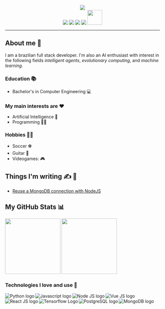 <!-- ## Hi, I'm Denys! :wave: -->
<div align="center">
<img src="https://media.giphy.com/media/XuP6ZVQDhY9tIzF8S1/giphy.gif" />
</div>
<div align="center">
<a target="blank" href="https://www.linkedin.com/in/denys-menfredy/"><img src="https://img.icons8.com/color/48/000000/linkedin.png"/></a>
<a target="blank" href="https://twitter.com/Denys_Menfredy"><img src="https://img.icons8.com/color/48/000000/twitter--v1.png"/></a>
<a target="blank" href="https://www.instagram.com/denysmenfredy"><img src="https://img.icons8.com/fluency/48/000000/instagram-new.png"/></a>
<a target="blank" href="mailto:denys.menfredy7@gmail.com"><img src="https://img.icons8.com/fluency/48/000000/gmail-new.png"/></a>
<a target="blank" href="https://dev.to/denysmenfredy"><img src="https://d2fltix0v2e0sb.cloudfront.net/dev-badge.svg" width="48px" height="48px"></a>
</div>
<hr>

## About me 🙂
I am a brazilian full stack developer. I'm also an AI enthusiast with interest in the following fields *intelligent agents*, *evolutionary computing*, and *machine learning*.
### Education 📚
- Bachelor's in Computer Engineering 💻
### My main interests are ❤️
 - Artificial Intelligence :robot:
 - Programming 👨‍💻
### Hobbies 🚴‍♂️
 - Soccer :soccer:
 - Guitar :guitar:
 - Videogames: :video_game:

## Things I'm writing ✍️ 📓
 - [Reuse a MongoDB connection with NodeJS](https://dev.to/denysmenfredy/reuse-a-mongodb-connection-with-nodejs-16d)

  ## My GitHub Stats 📊
<!-- <details> -->
<!--  <summary><b>Stats</b></summary> -->
 <div>
  <img height="180em" src="https://github-readme-stats.vercel.app/api/?username=DenysMenfredy&count_private=true&theme=dracula&layout=compact&showicons=true" />
  <img height="180em" src="https://github-readme-stats.vercel.app/api/top-langs/?username=DenysMenfredy&theme=dracula&layout=compact&show_icons=true" />
</div>
<!--  </details> -->
<!--  [![My Contribution Stats](https://github-contribution-stats.vercel.app/api/?username=DenysMenfredy&theme=dracula)](https://github.com/DenysMenfredy/github-contribution-stats/) -->

### Technologies I love and use 🚀
<!-- <details> -->
<!--  <summary><b>Skills 🚀</b></summary> -->
 
 <img align="left" alt="Python logo" src="https://img.icons8.com/color/48/000000/python--v1.png" />
 <img align="left" alt="Javascript logo" src="https://img.icons8.com/color/48/000000/javascript--v2.png" />
 <img align="left" alt="Node JS logo" src="https://img.icons8.com/color/48/000000/nodejs.png" />
 <img align="left" alt="Vue JS logo" src="https://img.icons8.com/fluency/48/vuejs.png" />
 <img align="left" alt="React JS logo" src="https://img.icons8.com/office/48/000000/react.png" />
 <img align="left" alt="Tensorflow Logo" src="https://img.icons8.com/color/48/000000/tensorflow.png" />
 <img align="left" alt="PostgreSQL logo" src="https://img.icons8.com/color/48/000000/postgreesql.png" />
 <img align="left" alt="MongoDB logo" src="https://img.icons8.com/color/48/000000/mongodb.png" />
<!-- </details> -->
